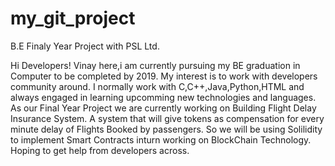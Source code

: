 # my_git_project
B.E Finaly Year Project with PSL Ltd.

Hi Developers!
Vinay here,i am currently pursuing my BE graduation in Computer to be completed by 2019.
My interest is to work with developers community around.
I normally work with C,C++,Java,Python,HTML and always engaged in learning upcomming new technologies and languages.
As our Final Year Project we are currently working on Building Flight Delay Insurance System.
A system that will give tokens as compensation for every minute delay of Flights Booked by passengers.
So we will be using Solilidity to implement Smart Contracts inturn working on BlockChain Technology.
Hoping to get help from developers across.
